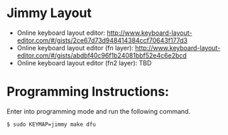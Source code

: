 # Jimmy Layout

* Online keyboard layout editor: http://www.keyboard-layout-editor.com/#/gists/2ce67d73d948414384ccf70643f177d3
* Online keyboard layout editor (fn layer): http://www.keyboard-layout-editor.com/#/gists/abdbf40c96f1b24081bbf52e4c6e2bcd
* Online keyboard layout editor (fn2 layer): TBD

# Programming Instructions:
Enter into programming mode and run the following command.
```
$ sudo KEYMAP=jimmy make dfu
```
